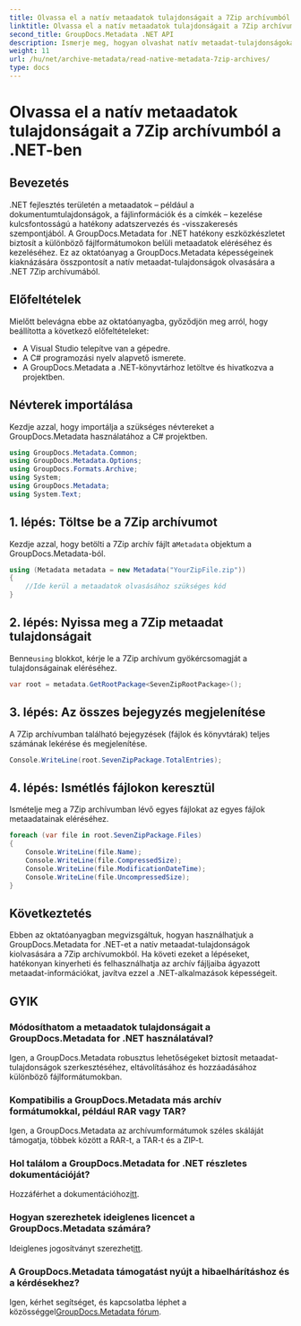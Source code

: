 ```yaml
---
title: Olvassa el a natív metaadatok tulajdonságait a 7Zip archívumból a .NET-ben
linktitle: Olvassa el a natív metaadatok tulajdonságait a 7Zip archívumból a .NET-ben
second_title: GroupDocs.Metadata .NET API
description: Ismerje meg, hogyan olvashat natív metaadat-tulajdonságokat a 7Zip archívumból a GroupDocs.Metadata for .NET használatával. Bővítse .NET-alkalmazásának adatkezelési képességeit.
weight: 11
url: /hu/net/archive-metadata/read-native-metadata-7zip-archives/
type: docs
---
```

# Olvassa el a natív metaadatok tulajdonságait a 7Zip archívumból a .NET-ben

## Bevezetés
.NET fejlesztés területén a metaadatok – például a dokumentumtulajdonságok, a fájlinformációk és a címkék – kezelése kulcsfontosságú a hatékony adatszervezés és -visszakeresés szempontjából. A GroupDocs.Metadata for .NET hatékony eszközkészletet biztosít a különböző fájlformátumokon belüli metaadatok eléréséhez és kezeléséhez. Ez az oktatóanyag a GroupDocs.Metadata képességeinek kiaknázására összpontosít a natív metaadat-tulajdonságok olvasására a .NET 7Zip archívumából. 
## Előfeltételek
Mielőtt belevágna ebbe az oktatóanyagba, győződjön meg arról, hogy beállította a következő előfeltételeket:
- A Visual Studio telepítve van a gépedre.
- A C# programozási nyelv alapvető ismerete.
- A GroupDocs.Metadata a .NET-könyvtárhoz letöltve és hivatkozva a projektben.

## Névterek importálása
Kezdje azzal, hogy importálja a szükséges névtereket a GroupDocs.Metadata használatához a C# projektben.
```csharp
using GroupDocs.Metadata.Common;
using GroupDocs.Metadata.Options;
using GroupDocs.Formats.Archive;
using System;
using GroupDocs.Metadata;
using System.Text;
```
## 1. lépés: Töltse be a 7Zip archívumot
 Kezdje azzal, hogy betölti a 7Zip archív fájlt a`Metadata` objektum a GroupDocs.Metadata-ból.
```csharp
using (Metadata metadata = new Metadata("YourZipFile.zip"))
{
    //Ide kerül a metaadatok olvasásához szükséges kód
}
```
## 2. lépés: Nyissa meg a 7Zip metaadat tulajdonságait
 Benne`using` blokkot, kérje le a 7Zip archívum gyökércsomagját a tulajdonságainak eléréséhez.
```csharp
var root = metadata.GetRootPackage<SevenZipRootPackage>();
```
## 3. lépés: Az összes bejegyzés megjelenítése
A 7Zip archívumban található bejegyzések (fájlok és könyvtárak) teljes számának lekérése és megjelenítése.
```csharp
Console.WriteLine(root.SevenZipPackage.TotalEntries);
```
## 4. lépés: Ismétlés fájlokon keresztül
Ismételje meg a 7Zip archívumban lévő egyes fájlokat az egyes fájlok metaadatainak eléréséhez.
```csharp
foreach (var file in root.SevenZipPackage.Files)
{
    Console.WriteLine(file.Name);
    Console.WriteLine(file.CompressedSize);
    Console.WriteLine(file.ModificationDateTime);
    Console.WriteLine(file.UncompressedSize);
}
```

## Következtetés
Ebben az oktatóanyagban megvizsgáltuk, hogyan használhatjuk a GroupDocs.Metadata for .NET-et a natív metaadat-tulajdonságok kiolvasására a 7Zip archívumokból. Ha követi ezeket a lépéseket, hatékonyan kinyerheti és felhasználhatja az archív fájljaiba ágyazott metaadat-információkat, javítva ezzel a .NET-alkalmazások képességeit.

## GYIK
### Módosíthatom a metaadatok tulajdonságait a GroupDocs.Metadata for .NET használatával?
Igen, a GroupDocs.Metadata robusztus lehetőségeket biztosít metaadat-tulajdonságok szerkesztéséhez, eltávolításához és hozzáadásához különböző fájlformátumokban.
### Kompatibilis a GroupDocs.Metadata más archív formátumokkal, például RAR vagy TAR?
Igen, a GroupDocs.Metadata az archívumformátumok széles skáláját támogatja, többek között a RAR-t, a TAR-t és a ZIP-t.
### Hol találom a GroupDocs.Metadata for .NET részletes dokumentációját?
 Hozzáférhet a dokumentációhoz[itt](https://tutorials.groupdocs.com/metadata/net/).
### Hogyan szerezhetek ideiglenes licencet a GroupDocs.Metadata számára?
 Ideiglenes jogosítványt szerezhet[itt](https://purchase.groupdocs.com/temporary-license/).
### A GroupDocs.Metadata támogatást nyújt a hibaelhárításhoz és a kérdésekhez?
 Igen, kérhet segítséget, és kapcsolatba léphet a közösséggel[GroupDocs.Metadata fórum](https://forum.groupdocs.com/c/metadata/14).